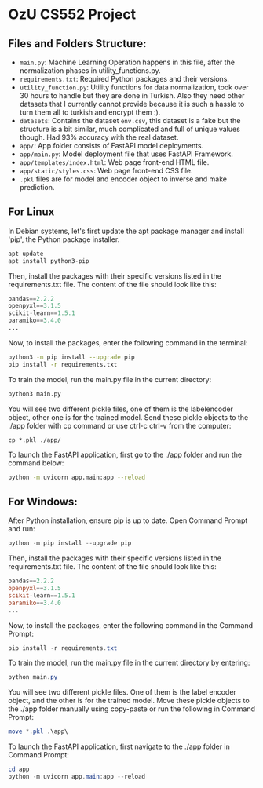 # OzU CS552 Project

## Files and Folders Structure:
- `main.py`: Machine Learning Operation happens in this file, after the normalization phases in utility_functions.py.
- `requirements.txt`: Required Python packages and their versions.
- `utility_function.py`: Utility functions for data normalization, took over 30 hours to handle but they are done in Turkish. Also they need other datasets that I currently cannot provide because it is such a hassle to turn them all to turkish and encrypt them :).
- `datasets`: Contains the dataset `env.csv`, this dataset is a fake but the structure is a bit similar, much complicated and full of unique values though. Had 93% accuracy with the real dataset.
- `app/`: App folder consists of FastAPI model deployments.  
- `app/main.py`: Model deployment file that uses FastAPI Framework.
- `app/templates/index.html`: Web page front-end HTML file.
- `app/static/styles.css`: Web page front-end CSS file.
- `.pkl` files are for model and encoder object to inverse and make prediction.

 
## For Linux
In Debian systems, let's first update the apt package manager and install 'pip', the Python package installer.
``` bash
apt update
apt install python3-pip
```

Then, install the packages with their specific versions listed in the requirements.txt file. The content of the file should look like this:
``` py
pandas==2.2.2
openpyxl==3.1.5
scikit-learn==1.5.1
paramiko==3.4.0
...
```

Now, to install the packages, enter the following command in the terminal:
``` bash
python3 -m pip install --upgrade pip
pip install -r requirements.txt
```

To train the model, run the main.py file in the current directory:
``` bash
python3 main.py
```

You will see two different pickle files, one of them is the labelencoder object, other one is for the trained model. Send these pickle objects to the ./app folder with cp command or use ctrl-c ctrl-v from the computer:
```
cp *.pkl ./app/
```


To launch the FastAPI application, first go to the ./app folder and run the command below:
``` sh
python -m uvicorn app.main:app --reload
```


## For Windows:

After Python installation, ensure pip is up to date. Open Command Prompt and run:
``` powershell
python -m pip install --upgrade pip
```

Then, install the packages with their specific versions listed in the requirements.txt file. The content of the file should look like this:
``` powershell
pandas==2.2.2
openpyxl==3.1.5
scikit-learn==1.5.1
paramiko==3.4.0
...
```

Now, to install the packages, enter the following command in the Command Prompt:
``` powershell
pip install -r requirements.txt
```

To train the model, run the main.py file in the current directory by entering:
``` powershell
python main.py
```

You will see two different pickle files. One of them is the label encoder object, and the other is for the trained model. Move these pickle objects to the ./app folder manually using copy-paste or run the following in Command Prompt:
``` powershell
move *.pkl .\app\
```

To launch the FastAPI application, first navigate to the ./app folder in Command Prompt:
``` powershell
cd app
python -m uvicorn app.main:app --reload
```


